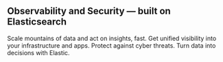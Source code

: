 ## Observability and Security — built on Elasticsearch

Scale mountains of data and act on insights, fast. Get unified visibility into your infrastructure and apps. Protect against cyber threats. Turn data into decisions with Elastic.
